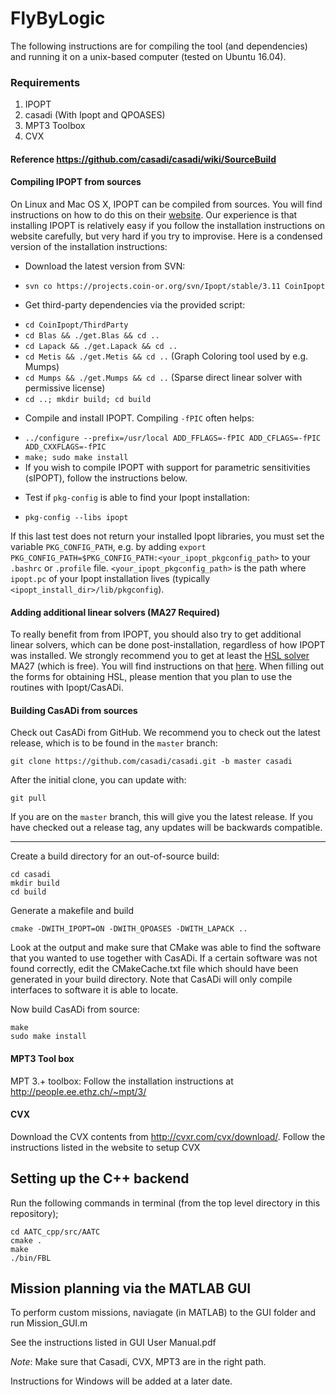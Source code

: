 # FlyByLogic

The following instructions are for compiling the tool (and dependencies) and running it on a unix-based computer (tested on Ubuntu 16.04).

### Requirements

1. IPOPT
2. casadi (With Ipopt and QPOASES)
3. MPT3 Toolbox
4. CVX

#### Reference https://github.com/casadi/casadi/wiki/SourceBuild

#### Compiling IPOPT from sources
On Linux and Mac OS X, IPOPT can be compiled from sources. You will find instructions on how to do this on their [website](https://www.coin-or.org/Ipopt). Our experience is that installing IPOPT is relatively easy if you follow the installation instructions on website carefully, but very hard if you try to improvise. Here is a condensed version of the installation instructions:
- Download the latest version from SVN:
 * `svn co https://projects.coin-or.org/svn/Ipopt/stable/3.11 CoinIpopt`
- Get third-party dependencies via the provided script:
 * `cd CoinIpopt/ThirdParty`
 * `cd Blas && ./get.Blas && cd ..`
 * `cd Lapack && ./get.Lapack && cd ..`
 * `cd Metis && ./get.Metis && cd ..` (Graph Coloring tool used by e.g. Mumps)
 * `cd Mumps && ./get.Mumps && cd ..` (Sparse direct linear solver with permissive license)
 * `cd ..; mkdir build; cd build`
- Compile and install IPOPT. Compiling `-fPIC` often helps:
 * `../configure --prefix=/usr/local ADD_FFLAGS=-fPIC ADD_CFLAGS=-fPIC ADD_CXXFLAGS=-fPIC`
 * `make; sudo make install`
 * If you wish to compile IPOPT with support for parametric sensitivities (sIPOPT), follow the instructions below.
- Test if `pkg-config` is able to find your Ipopt installation:
 * `pkg-config --libs ipopt`

If this last test does not return your installed Ipopt libraries, you must set the variable `PKG_CONFIG_PATH`, e.g. by adding `export PKG_CONFIG_PATH=$PKG_CONFIG_PATH:<your_ipopt_pkgconfig_path>` to your `.bashrc` or `.profile` file. `<your_ipopt_pkgconfig_path>` is the path where `ipopt.pc` of your Ipopt installation lives (typically `<ipopt_install_dir>/lib/pkgconfig`).

#### Adding additional linear solvers (MA27 Required)
To really benefit from from IPOPT, you should also try to get additional linear solvers, which can be done post-installation, regardless of how IPOPT was installed. We strongly recommend you to get at least the [HSL solver](http://www.hsl.rl.ac.uk/archive/index.html) MA27 (which is free). You will find instructions on that [here](Obtaining-HSL). When filling out the forms for obtaining HSL, please mention that you plan to use the routines with Ipopt/CasADi.

#### Building CasADi from sources

Check out CasADi from GitHub. We recommend you to check out the latest release, which is to be found in the `master` branch:
```
git clone https://github.com/casadi/casadi.git -b master casadi
```
After the initial clone, you can update with:
```
git pull
```
If you are on the `master` branch, this will give you the latest release. If you have checked out a release tag, any updates will be backwards compatible.
***


Create a build directory for an out-of-source build:
```
cd casadi
mkdir build
cd build
```

Generate a makefile and build
```
cmake -DWITH_IPOPT=ON -DWITH_QPOASES -DWITH_LAPACK ..
```

Look at the output and make sure that CMake was able to find the software that you wanted to use together with CasADi. If a certain software was not found correctly, edit the CMakeCache.txt file which should have been generated in your build directory. Note that CasADi will only compile interfaces to software it is able to locate.

Now build CasADi from source:
```
make
sudo make install
```


#### MPT3 Tool box
MPT 3.+ toolbox: Follow the installation instructions at http://people.ee.ethz.ch/~mpt/3/

#### CVX
Download the CVX contents from http://cvxr.com/cvx/download/. Follow the instructions listed in the website to setup CVX

## Setting up the C++ backend

Run the following commands in terminal (from the top level directory in this repository);

```
cd AATC_cpp/src/AATC
cmake .
make
./bin/FBL
```

## Mission planning via the MATLAB GUI
To perform custom missions, naviagate (in MATLAB) to the GUI folder and run Mission_GUI.m

See the instructions listed in GUI User Manual.pdf

*Note*:
Make sure that Casadi, CVX, MPT3 are in the right path.

Instructions for Windows will be added at a later date.
